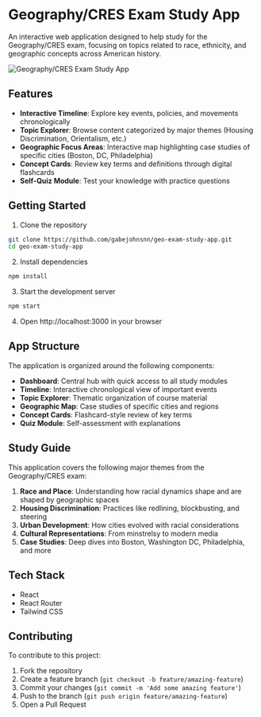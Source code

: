 # Geography/CRES Exam Study App

An interactive web application designed to help study for the Geography/CRES exam, focusing on topics related to race, ethnicity, and geographic concepts across American history.

![Geography/CRES Exam Study App](https://via.placeholder.com/800x400?text=Geography/CRES+Exam+Study+App)

## Features

- **Interactive Timeline**: Explore key events, policies, and movements chronologically
- **Topic Explorer**: Browse content categorized by major themes (Housing Discrimination, Orientalism, etc.)
- **Geographic Focus Areas**: Interactive map highlighting case studies of specific cities (Boston, DC, Philadelphia)
- **Concept Cards**: Review key terms and definitions through digital flashcards
- **Self-Quiz Module**: Test your knowledge with practice questions

## Getting Started

1. Clone the repository
```bash
git clone https://github.com/gabejohnsnn/geo-exam-study-app.git
cd geo-exam-study-app
```

2. Install dependencies
```bash
npm install
```

3. Start the development server
```bash
npm start
```

4. Open http://localhost:3000 in your browser

## App Structure

The application is organized around the following components:

- **Dashboard**: Central hub with quick access to all study modules
- **Timeline**: Interactive chronological view of important events
- **Topic Explorer**: Thematic organization of course material
- **Geographic Map**: Case studies of specific cities and regions
- **Concept Cards**: Flashcard-style review of key terms
- **Quiz Module**: Self-assessment with explanations

## Study Guide

This application covers the following major themes from the Geography/CRES exam:

1. **Race and Place**: Understanding how racial dynamics shape and are shaped by geographic spaces
2. **Housing Discrimination**: Practices like redlining, blockbusting, and steering
3. **Urban Development**: How cities evolved with racial considerations
4. **Cultural Representations**: From minstrelsy to modern media
5. **Case Studies**: Deep dives into Boston, Washington DC, Philadelphia, and more

## Tech Stack

- React
- React Router
- Tailwind CSS

## Contributing

To contribute to this project:

1. Fork the repository
2. Create a feature branch (`git checkout -b feature/amazing-feature`)
3. Commit your changes (`git commit -m 'Add some amazing feature'`)
4. Push to the branch (`git push origin feature/amazing-feature`)
5. Open a Pull Request
